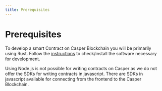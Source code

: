 ```yaml
---
title: Prerequisites
---
```


# Prerequisites

To develop a smart Contract on Casper Blockchain you will be primarily using Rust. Follow the [instructions](../../../developers/prerequisites.md) to check/install the software necessary for development.

Using Node.js is not possible for writing contracts on Casper as we do not offer the SDKs for writing contracts in javascript. There are SDKs in javascript available for connecting from the frontend to the Casper Blockchain. 


